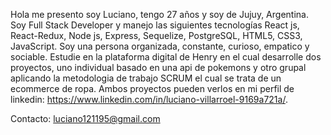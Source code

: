 Hola me presento soy Luciano, tengo 27 años y soy de Jujuy, Argentina. Soy Full Stack Developer y manejo las siguientes tecnologías React js, React-Redux, Node js, Express, Sequelize, PostgreSQL, HTML5, CSS3, JavaScript. Soy una persona organizada, constante, curioso, empatico y sociable. Estudie en la plataforma digital de Henry en el cual desarrolle dos proyectos, uno individual basado en una api de pokemons y otro grupal aplicando la metodologia de trabajo SCRUM el cual se trata de un ecommerce de ropa. Ambos proyectos pueden verlos en mi perfil de linkedin: https://www.linkedin.com/in/luciano-villarroel-9169a721a/.

Contacto: luciano121195@gmail.com
